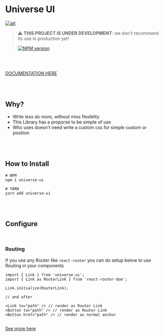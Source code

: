 
# Universe UI

[![alt](https://raw.githubusercontent.com/allangomessl/universe-ui/master/static/full-logo.png)](https://allangomessl.github.io/universe-ui)

> :warning: **THIS PROJECT IS UNDER DEVELOPMENT**: we don't recommend its use in production yet!

> [![NPM version](https://img.shields.io/npm/v/universe-ui.svg)](https://www.npmjs.com/package/universe-ui)

<br /><br />

[DOCUMENTATION HERE](https://allangomessl.github.io/universe-ui)

<br /><br />

## Why?

- Write less do more, without miss flexiblity
- This Library has a proporse to be simple of use
- Who uses doesn't need write a custom css for simple custom or position

<br /><br />


## How to Install

```shell
# NPM
npm i universe-ui

# YARN
yarn add universe-ui

```

<br /><br />

## Configure

<br />

### Routing

If you use any Router like `react-router` you can do setup below to use Routing in your components

```tsx
import { Link } from 'universe-ui';
import { Link as RouterLink } from 'react-router-dom';

Link.initialize(RouterLink);

// and after

<Link to="path" /> // render as Router Link
<Button to="path" /> // render as Router Link
<Button href="path" /> // render as normal anchor
  
```

[See more here](https://allangomessl.github.io/universe-ui)